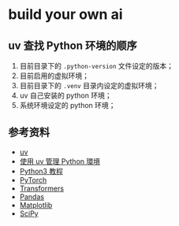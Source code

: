 # build your own ai

## uv 查找 Python 环境的顺序

1. 目前目录下的 `.python-version` 文件设定的版本；
2. 目前启用的虚拟环境；
3. 目前目录下的 `.venv` 目录内设定的虚拟环境；
4. uv 自己安装的 python 环境；
5. 系统环境设定的 python 环境；

## 参考资料

- [uv](https://hellowac.github.io/uv-zh-cn/)
- [使用 uv 管理 Python 環境](https://dev.to/codemee/shi-yong-uv-guan-li-python-huan-jing-53hg)
- [Python3 教程](https://www.runoob.com/python3/python3-tutorial.html)
- [PyTorch](https://pytorch.org/)
- [Transformers](https://huggingface.co/docs/transformers/v4.56.0/zh/index)
- [Pandas](https://www.runoob.com/pandas/pandas-tutorial.html)
- [Matplotlib](https://www.runoob.com/matplotlib/matplotlib-tutorial.html)
- [SciPy](https://www.runoob.com/scipy/scipy-tutorial.html)
